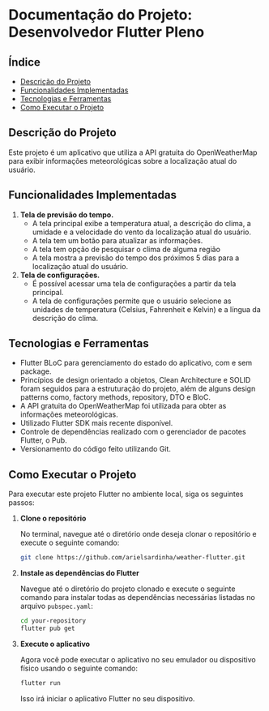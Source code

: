 # Documentação do Projeto: Desenvolvedor Flutter Pleno

## Índice

- [Descrição do Projeto](#descrição-do-projeto)
- [Funcionalidades Implementadas](#funcionalidades-implementadas)
- [Tecnologias e Ferramentas](#tecnologias-e-ferramentas)
- [Como Executar o Projeto](#como-executar-o-projeto)

## Descrição do Projeto

Este projeto é um aplicativo que utiliza a API gratuita do OpenWeatherMap para exibir informações meteorológicas sobre a localização atual do usuário.

## Funcionalidades Implementadas

1. **Tela de previsão do tempo.**
   - A tela principal exibe a temperatura atual, a descrição do clima, a umidade e a velocidade do vento da localização atual do usuário.
   - A tela tem um botão para atualizar as informações.
   - A tela tem opção de pesquisar o clima de alguma região
   - A tela mostra a previsão do tempo dos próximos 5 dias para a localização atual do usuário.
2. **Tela de configurações.**
   - É possível acessar uma tela de configurações a partir da tela principal.
   - A tela de configurações permite que o usuário selecione as unidades de temperatura (Celsius, Fahrenheit e Kelvin) e a língua da descrição do clima.

## Tecnologias e Ferramentas

- Flutter BLoC para gerenciamento do estado do aplicativo, com e sem package.
- Princípios de design orientado a objetos, Clean Architecture e SOLID foram seguidos para a estruturação do projeto, além de alguns design patterns como, factory methods, repository, DTO e BloC.
- A API gratuita do OpenWeatherMap foi utilizada para obter as informações meteorológicas.
- Utilizado Flutter SDK mais recente disponível.
- Controle de dependências realizado com o gerenciador de pacotes Flutter, o Pub.
- Versionamento do código feito utilizando Git.

## Como Executar o Projeto

Para executar este projeto Flutter no ambiente local, siga os seguintes passos:

1. **Clone o repositório**

    No terminal, navegue até o diretório onde deseja clonar o repositório e execute o seguinte comando:

    ```bash
    git clone https://github.com/arielsardinha/weather-flutter.git
    ```

2. **Instale as dependências do Flutter**

    Navegue até o diretório do projeto clonado e execute o seguinte comando para instalar todas as dependências necessárias listadas no arquivo `pubspec.yaml`:

    ```bash
    cd your-repository
    flutter pub get
    ```

3. **Execute o aplicativo**

    Agora você pode executar o aplicativo no seu emulador ou dispositivo físico usando o seguinte comando:

    ```bash
    flutter run
    ```

    Isso irá iniciar o aplicativo Flutter no seu dispositivo.

